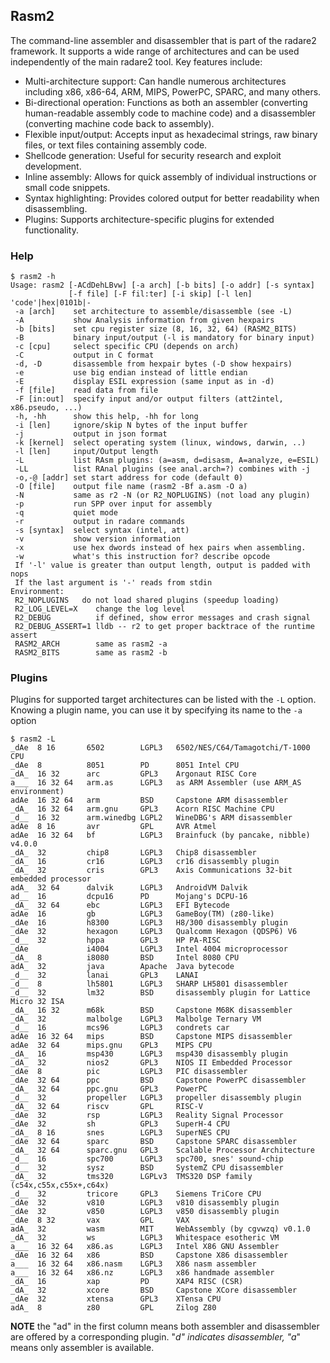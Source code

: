## Rasm2

The command-line assembler and disassembler that is part of the radare2 framework. It supports a wide range of architectures and can be used independently of the main radare2 tool. Key features include:

* Multi-architecture support: Can handle numerous architectures including x86, x86-64, ARM, MIPS, PowerPC, SPARC, and many others.
* Bi-directional operation: Functions as both an assembler (converting human-readable assembly code to machine code) and a disassembler (converting machine code back to assembly).
* Flexible input/output: Accepts input as hexadecimal strings, raw binary files, or text files containing assembly code.
* Shellcode generation: Useful for security research and exploit development.
* Inline assembly: Allows for quick assembly of individual instructions or small code snippets.
* Syntax highlighting: Provides colored output for better readability when disassembling.
* Plugins: Supports architecture-specific plugins for extended functionality.

### Help

```console
$ rasm2 -h
Usage: rasm2 [-ACdDehLBvw] [-a arch] [-b bits] [-o addr] [-s syntax]
             [-f file] [-F fil:ter] [-i skip] [-l len] 'code'|hex|0101b|-
 -a [arch]    set architecture to assemble/disassemble (see -L)
 -A           show Analysis information from given hexpairs
 -b [bits]    set cpu register size (8, 16, 32, 64) (RASM2_BITS)
 -B           binary input/output (-l is mandatory for binary input)
 -c [cpu]     select specific CPU (depends on arch)
 -C           output in C format
 -d, -D       disassemble from hexpair bytes (-D show hexpairs)
 -e           use big endian instead of little endian
 -E           display ESIL expression (same input as in -d)
 -f [file]    read data from file
 -F [in:out]  specify input and/or output filters (att2intel, x86.pseudo, ...)
 -h, -hh      show this help, -hh for long
 -i [len]     ignore/skip N bytes of the input buffer
 -j           output in json format
 -k [kernel]  select operating system (linux, windows, darwin, ..)
 -l [len]     input/Output length
 -L           list RAsm plugins: (a=asm, d=disasm, A=analyze, e=ESIL)
 -LL          list RAnal plugins (see anal.arch=?) combines with -j
 -o,-@ [addr] set start address for code (default 0)
 -O [file]    output file name (rasm2 -Bf a.asm -O a)
 -N           same as r2 -N (or R2_NOPLUGINS) (not load any plugin)
 -p           run SPP over input for assembly
 -q           quiet mode
 -r           output in radare commands
 -s [syntax]  select syntax (intel, att)
 -v           show version information
 -x           use hex dwords instead of hex pairs when assembling.
 -w           what's this instruction for? describe opcode
 If '-l' value is greater than output length, output is padded with nops
 If the last argument is '-' reads from stdin
Environment:
 R2_NOPLUGINS   do not load shared plugins (speedup loading)
 R2_LOG_LEVEL=X    change the log level
 R2_DEBUG          if defined, show error messages and crash signal
 R2_DEBUG_ASSERT=1 lldb -- r2 to get proper backtrace of the runtime assert
 RASM2_ARCH        same as rasm2 -a
 RASM2_BITS        same as rasm2 -b
```

### Plugins

Plugins for supported target architectures can be listed with the `-L` option. Knowing a plugin name, you can use it by specifying its name to the `-a` option

```console
$ rasm2 -L
_dAe  8 16       6502        LGPL3   6502/NES/C64/Tamagotchi/T-1000 CPU
_dAe  8          8051        PD      8051 Intel CPU
_dA_  16 32      arc         GPL3    Argonaut RISC Core
a___  16 32 64   arm.as      LGPL3   as ARM Assembler (use ARM_AS environment)
adAe  16 32 64   arm         BSD     Capstone ARM disassembler
_dA_  16 32 64   arm.gnu     GPL3    Acorn RISC Machine CPU
_d__  16 32      arm.winedbg LGPL2   WineDBG's ARM disassembler
adAe  8 16       avr         GPL     AVR Atmel
adAe  16 32 64   bf          LGPL3   Brainfuck (by pancake, nibble) v4.0.0
_dA_  32         chip8       LGPL3   Chip8 disassembler
_dA_  16         cr16        LGPL3   cr16 disassembly plugin
_dA_  32         cris        GPL3    Axis Communications 32-bit embedded processor
adA_  32 64      dalvik      LGPL3   AndroidVM Dalvik
ad__  16         dcpu16      PD      Mojang's DCPU-16
_dA_  32 64      ebc         LGPL3   EFI Bytecode
adAe  16         gb          LGPL3   GameBoy(TM) (z80-like)
_dAe  16         h8300       LGPL3   H8/300 disassembly plugin
_dAe  32         hexagon     LGPL3   Qualcomm Hexagon (QDSP6) V6
_d__  32         hppa        GPL3    HP PA-RISC
_dAe             i4004       LGPL3   Intel 4004 microprocessor
_dA_  8          i8080       BSD     Intel 8080 CPU
adA_  32         java        Apache  Java bytecode
_d__  32         lanai       GPL3    LANAI
_d__  8          lh5801      LGPL3   SHARP LH5801 disassembler
_d__  32         lm32        BSD     disassembly plugin for Lattice Micro 32 ISA
_dA_  16 32      m68k        BSD     Capstone M68K disassembler
_dA_  32         malbolge    LGPL3   Malbolge Ternary VM
_d__  16         mcs96       LGPL3   condrets car
adAe  16 32 64   mips        BSD     Capstone MIPS disassembler
adAe  32 64      mips.gnu    GPL3    MIPS CPU
_dA_  16         msp430      LGPL3   msp430 disassembly plugin
_dA_  32         nios2       GPL3    NIOS II Embedded Processor
_dAe  8          pic         LGPL3   PIC disassembler
_dAe  32 64      ppc         BSD     Capstone PowerPC disassembler
_dA_  32 64      ppc.gnu     GPL3    PowerPC
_d__  32         propeller   LGPL3   propeller disassembly plugin
_dA_  32 64      riscv       GPL     RISC-V
_dAe  32         rsp         LGPL3   Reality Signal Processor
_dAe  32         sh          GPL3    SuperH-4 CPU
_dA_  8 16       snes        LGPL3   SuperNES CPU
_dAe  32 64      sparc       BSD     Capstone SPARC disassembler
_dA_  32 64      sparc.gnu   GPL3    Scalable Processor Architecture
_d__  16         spc700      LGPL3   spc700, snes' sound-chip
_d__  32         sysz        BSD     SystemZ CPU disassembler
_dA_  32         tms320      LGPLv3  TMS320 DSP family (c54x,c55x,c55x+,c64x)
_d__  32         tricore     GPL3    Siemens TriCore CPU
_dAe  32         v810        LGPL3   v810 disassembly plugin
_dAe  32         v850        LGPL3   v850 disassembly plugin
_dAe  8 32       vax         GPL     VAX
adA_  32         wasm        MIT     WebAssembly (by cgvwzq) v0.1.0
_dA_  32         ws          LGPL3   Whitespace esotheric VM
a___  16 32 64   x86.as      LGPL3   Intel X86 GNU Assembler
_dAe  16 32 64   x86         BSD     Capstone X86 disassembler
a___  16 32 64   x86.nasm    LGPL3   X86 nasm assembler
a___  16 32 64   x86.nz      LGPL3   x86 handmade assembler
_dA_  16         xap         PD      XAP4 RISC (CSR)
_dA_  32         xcore       BSD     Capstone XCore disassembler
_dAe  32         xtensa      GPL3    XTensa CPU
adA_  8          z80         GPL     Zilog Z80
```

**NOTE** the "ad" in the first column means both assembler and disassembler are offered by a corresponding  plugin. "_d" indicates disassembler, "a_" means only assembler is available.
